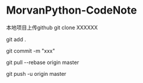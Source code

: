 # MorvanPython-CodeNote


本地项目上传github
git clone XXXXXX

git add .

git commit -m "xxx"

git pull --rebase origin master

git push -u origin master
